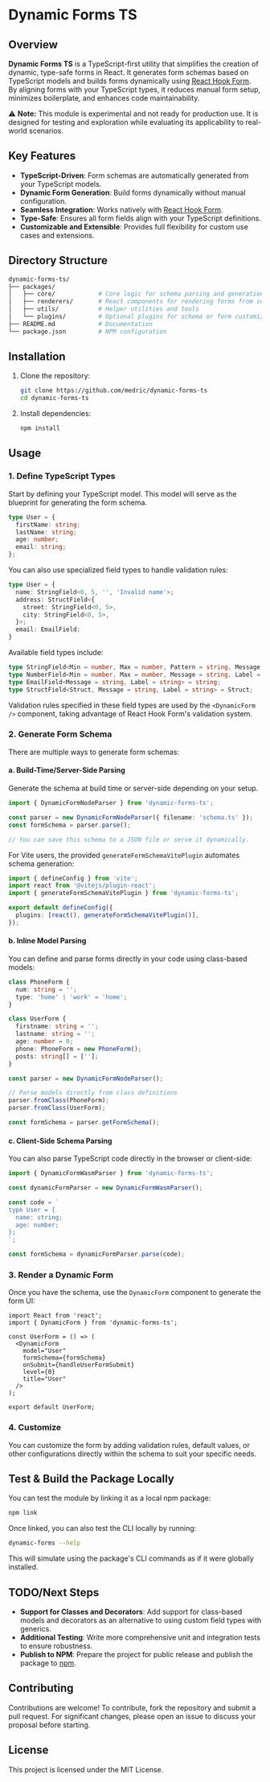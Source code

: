 # Dynamic Forms TS

## Overview

**Dynamic Forms TS** is a TypeScript-first utility that simplifies the creation of dynamic, type-safe forms in React. It generates form schemas based on TypeScript models and builds forms dynamically using [React Hook Form](https://react-hook-form.com/). By aligning forms with your TypeScript types, it reduces manual form setup, minimizes boilerplate, and enhances code maintainability.

⚠️ **Note:** This module is experimental and not ready for production use. It is designed for testing and exploration while evaluating its applicability to real-world scenarios.

## Key Features

- **TypeScript-Driven**: Form schemas are automatically generated from your TypeScript models.
- **Dynamic Form Generation**: Build forms dynamically without manual configuration.
- **Seamless Integration**: Works natively with [React Hook Form](https://react-hook-form.com/).
- **Type-Safe**: Ensures all form fields align with your TypeScript definitions.
- **Customizable and Extensible**: Provides full flexibility for custom use cases and extensions.

## Directory Structure

```bash
dynamic-forms-ts/
├── packages/
│   ├── core/            # Core logic for schema parsing and generation
│   ├── renderers/       # React components for rendering forms from schemas
│   ├── utils/           # Helper utilities and tools
│   └── plugins/         # Optional plugins for schema or form customization
├── README.md            # Documentation
└── package.json         # NPM configuration
```

## Installation

1. Clone the repository:
    ```bash
    git clone https://github.com/medric/dynamic-forms-ts
    cd dynamic-forms-ts
    ```

2. Install dependencies:
    ```bash
    npm install
    ```

## Usage

### 1. Define TypeScript Types

Start by defining your TypeScript model. This model will serve as the blueprint for generating the form schema.

```ts
type User = {
  firstName: string;
  lastName: string;
  age: number;
  email: string;
};
```

You can also use specialized field types to handle validation rules:

```ts
type User = {
  name: StringField<0, 5, '', 'Invalid name'>;
  address: StructField<{ 
    street: StringField<0, 5>,
    city: StringField<0, 5>,
  }>;
  email: EmailField;
}
```

Available field types include:

```ts
type StringField<Min = number, Max = number, Pattern = string, Message = string, Label = string> = string;
type NumberField<Min = number, Max = number, Message = string, Label = string> = number;
type EmailField<Message = string, Label = string> = string;
type StructField<Struct, Message = string, Label = string> = Struct;
```

Validation rules specified in these field types are used by the `<DynamicForm />` component, taking advantage of React Hook Form's validation system.

### 2. Generate Form Schema

There are multiple ways to generate form schemas:

#### a. Build-Time/Server-Side Parsing

Generate the schema at build time or server-side depending on your setup.

```ts
import { DynamicFormNodeParser } from 'dynamic-forms-ts';

const parser = new DynamicFormNodeParser({ filename: 'schema.ts' });
const formSchema = parser.parse();

// You can save this schema to a JSON file or serve it dynamically.
```

For Vite users, the provided `generateFormSchemaVitePlugin` automates schema generation:

```ts
import { defineConfig } from 'vite';
import react from '@vitejs/plugin-react';
import { generateFormSchemaVitePlugin } from 'dynamic-forms-ts';

export default defineConfig({
  plugins: [react(), generateFormSchemaVitePlugin()],
});
```

#### b. Inline Model Parsing

You can define and parse forms directly in your code using class-based models:

```ts
class PhoneForm {
  num: string = '';
  type: 'home' | 'work' = 'home';
}

class UserForm {
  firstname: string = '';
  lastname: string = '';
  age: number = 0;
  phone: PhoneForm = new PhoneForm();
  posts: string[] = [''];
}

const parser = new DynamicFormNodeParser();

// Parse models directly from class definitions
parser.fromClass(PhoneForm);
parser.fromClass(UserForm);

const formSchema = parser.getFormSchema();
```

#### c. Client-Side Schema Parsing

You can also parse TypeScript code directly in the browser or client-side:

```ts
import { DynamicFormWasmParser } from 'dynamic-forms-ts';

const dynamicFormParser = new DynamicFormWasmParser();

const code = `
type User = {
  name: string;
  age: number;
};
`;

const formSchema = dynamicFormParser.parse(code);
```

### 3. Render a Dynamic Form

Once you have the schema, use the `DynamicForm` component to generate the form UI:

```tsx
import React from 'react';
import { DynamicForm } from 'dynamic-forms-ts';

const UserForm = () => (
  <DynamicForm
    model="User"
    formSchema={formSchema}
    onSubmit={handleUserFormSubmit}
    level={0}
    title="User"
  />
);

export default UserForm;
```

### 4. Customize

You can customize the form by adding validation rules, default values, or other configurations directly within the schema to suit your specific needs.

## Test & Build the Package Locally

You can test the module by linking it as a local npm package:

```bash
npm link
```

Once linked, you can also test the CLI locally by running:

```bash
dynamic-forms --help
```

This will simulate using the package's CLI commands as if it were globally installed.

## TODO/Next Steps

- **Support for Classes and Decorators**: Add support for class-based models and decorators as an alternative to using custom field types with generics.
- **Additional Testing**: Write more comprehensive unit and integration tests to ensure robustness.
- **Publish to NPM**: Prepare the project for public release and publish the package to [npm](https://www.npmjs.com/).

## Contributing

Contributions are welcome! To contribute, fork the repository and submit a pull request. For significant changes, please open an issue to discuss your proposal before starting.

## License

This project is licensed under the MIT License.
